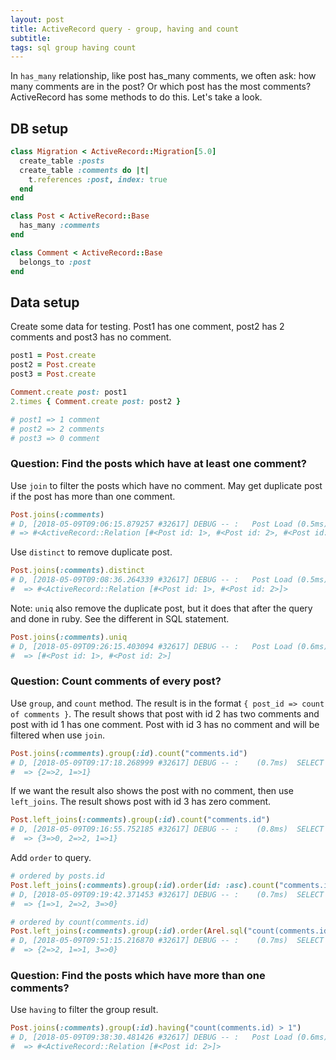 ```yaml
---
layout: post
title: ActiveRecord query - group, having and count
subtitle:
tags: sql group having count
---
```


In `has_many` relationship, like post has_many comments, we often ask: how many comments are in the post? Or which post has the most comments? ActiveRecord has some methods to do this. Let's take a look.

## DB setup

```ruby
class Migration < ActiveRecord::Migration[5.0]
  create_table :posts
  create_table :comments do |t|
    t.references :post, index: true
  end
end

class Post < ActiveRecord::Base
  has_many :comments
end

class Comment < ActiveRecord::Base
  belongs_to :post
end
```

## Data setup

Create some data for testing. Post1 has one comment, post2 has 2 comments and post3 has no comment.

```ruby
post1 = Post.create
post2 = Post.create
post3 = Post.create

Comment.create post: post1
2.times { Comment.create post: post2 }

# post1 => 1 comment
# post2 => 2 comments
# post3 => 0 comment
```

### Question: Find the posts which have at least one comment?

Use `join` to filter the posts which have no comment. May get duplicate post if the post has more than one comment.

```ruby
Post.joins(:comments)
# D, [2018-05-09T09:06:15.879257 #32617] DEBUG -- :   Post Load (0.5ms)  SELECT  "posts".* FROM "posts" INNER JOIN "comments" ON "comments"."post_id" = "posts"."id"
# => #<ActiveRecord::Relation [#<Post id: 1>, #<Post id: 2>, #<Post id: 2>]>
```

Use `distinct` to remove duplicate post.

```ruby
Post.joins(:comments).distinct
# D, [2018-05-09T09:08:36.264339 #32617] DEBUG -- :   Post Load (0.5ms)  SELECT  DISTINCT "posts".* FROM "posts" INNER JOIN "comments" ON "comments"."post_id" = "posts"."id"
#  => #<ActiveRecord::Relation [#<Post id: 1>, #<Post id: 2>]>
```

Note: `uniq` also remove the duplicate post, but it does that after the query and done in ruby. See the different in SQL statement.

```ruby
Post.joins(:comments).uniq
# D, [2018-05-09T09:26:15.403094 #32617] DEBUG -- :   Post Load (0.6ms)  SELECT "posts".* FROM "posts" INNER JOIN "comments" ON "comments"."post_id" = "posts"."id"
#  => [#<Post id: 1>, #<Post id: 2>]
```

### Question: Count comments of every post?

Use `group`, and `count` method. The result is in the format `{ post_id => count of comments }`. The result shows that post with id 2 has two comments and post with id 1 has one comment. Post with id 3 has no comment and will be filtered when use `join`.

```ruby
Post.joins(:comments).group(:id).count("comments.id")
# D, [2018-05-09T09:17:18.268999 #32617] DEBUG -- :    (0.7ms)  SELECT COUNT(comments.id) AS count_comments_id, "posts"."id" AS posts_id FROM "posts" INNER JOIN "comments" ON "comments"."post_id" = "posts"."id" GROUP BY "posts"."id"
#  => {2=>2, 1=>1}
```

If we want the result also shows the post with no comment, then use `left_joins`. The result shows post with id 3 has zero comment.

```ruby
Post.left_joins(:comments).group(:id).count("comments.id")
# D, [2018-05-09T09:16:55.752185 #32617] DEBUG -- :    (0.8ms)  SELECT COUNT(comments.id) AS count_comments_id, "posts"."id" AS posts_id FROM "posts" LEFT OUTER JOIN "comments" ON "comments"."post_id" = "posts"."id" GROUP BY "posts"."id"
#  => {3=>0, 2=>2, 1=>1}
```

Add `order` to query.

```ruby
# ordered by posts.id
Post.left_joins(:comments).group(:id).order(id: :asc).count("comments.id")
# D, [2018-05-09T09:19:42.371453 #32617] DEBUG -- :    (0.7ms)  SELECT COUNT(comments.id) AS count_comments_id, "posts"."id" AS posts_id FROM "posts" LEFT OUTER JOIN "comments" ON "comments"."post_id" = "posts"."id" GROUP BY "posts"."id" ORDER BY "posts"."id" ASC
#  => {1=>1, 2=>2, 3=>0}

# ordered by count(comments.id)
Post.left_joins(:comments).group(:id).order(Arel.sql("count(comments.id) desc")).count("comments.id")
# D, [2018-05-09T09:51:15.216870 #32617] DEBUG -- :    (0.7ms)  SELECT COUNT(comments.id) AS count_comments_id, "posts"."id" AS posts_id FROM "posts" LEFT OUTER JOIN "comments" ON "comments"."post_id" = "posts"."id" GROUP BY "posts"."id" ORDER BY count(comments.id) desc
#  => {2=>2, 1=>1, 3=>0}
```

### Question: Find the posts which have more than one comments?

Use `having` to filter the group result.

```ruby
Post.joins(:comments).group(:id).having("count(comments.id) > 1")
# D, [2018-05-09T09:38:30.481426 #32617] DEBUG -- :   Post Load (0.6ms)  SELECT  "posts".* FROM "posts" INNER JOIN "comments" ON "comments"."post_id" = "posts"."id" GROUP BY "posts"."id" HAVING (count(comments.id) > 1)
#  => #<ActiveRecord::Relation [#<Post id: 2>]>
```
